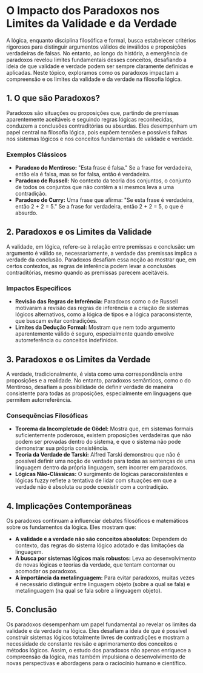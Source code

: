 # O Impacto dos Paradoxos nos Limites da Validade e da Verdade

A lógica, enquanto disciplina filosófica e formal, busca estabelecer critérios rigorosos para distinguir argumentos válidos de inválidos e proposições verdadeiras de falsas. No entanto, ao longo da história, a emergência de paradoxos revelou limites fundamentais desses conceitos, desafiando a ideia de que validade e verdade podem ser sempre claramente definidas e aplicadas. Neste tópico, exploramos como os paradoxos impactam a compreensão e os limites da validade e da verdade na filosofia lógica.

## 1. O que são Paradoxos?

Paradoxos são situações ou proposições que, partindo de premissas aparentemente aceitáveis e seguindo regras lógicas reconhecidas, conduzem a conclusões contraditórias ou absurdas. Eles desempenham um papel central na filosofia lógica, pois expõem tensões e possíveis falhas nos sistemas lógicos e nos conceitos fundamentais de validade e verdade.

### Exemplos Clássicos

- **Paradoxo do Mentiroso:** "Esta frase é falsa." Se a frase for verdadeira, então ela é falsa, mas se for falsa, então é verdadeira.
- **Paradoxo de Russell:** No contexto da teoria dos conjuntos, o conjunto de todos os conjuntos que não contêm a si mesmos leva a uma contradição.
- **Paradoxo de Curry:** Uma frase que afirma: "Se esta frase é verdadeira, então 2 + 2 = 5." Se a frase for verdadeira, então 2 + 2 = 5, o que é absurdo.

## 2. Paradoxos e os Limites da Validade

A validade, em lógica, refere-se à relação entre premissas e conclusão: um argumento é válido se, necessariamente, a verdade das premissas implica a verdade da conclusão. Paradoxos desafiam essa noção ao mostrar que, em certos contextos, as regras de inferência podem levar a conclusões contraditórias, mesmo quando as premissas parecem aceitáveis.

### Impactos Específicos

- **Revisão das Regras de Inferência:** Paradoxos como o de Russell motivaram a revisão das regras de inferência e a criação de sistemas lógicos alternativos, como a lógica de tipos e a lógica paraconsistente, que buscam evitar contradições.
- **Limites da Dedução Formal:** Mostram que nem todo argumento aparentemente válido é seguro, especialmente quando envolve autorreferência ou conceitos indefinidos.

## 3. Paradoxos e os Limites da Verdade

A verdade, tradicionalmente, é vista como uma correspondência entre proposições e a realidade. No entanto, paradoxos semânticos, como o do Mentiroso, desafiam a possibilidade de definir verdade de maneira consistente para todas as proposições, especialmente em linguagens que permitem autorreferência.

### Consequências Filosóficas

- **Teorema da Incompletude de Gödel:** Mostra que, em sistemas formais suficientemente poderosos, existem proposições verdadeiras que não podem ser provadas dentro do sistema, e que o sistema não pode demonstrar sua própria consistência.
- **Teoria da Verdade de Tarski:** Alfred Tarski demonstrou que não é possível definir uma noção de verdade para todas as sentenças de uma linguagem dentro da própria linguagem, sem incorrer em paradoxos.
- **Lógicas Não-Clássicas:** O surgimento de lógicas paraconsistentes e lógicas fuzzy reflete a tentativa de lidar com situações em que a verdade não é absoluta ou pode coexistir com a contradição.

## 4. Implicações Contemporâneas

Os paradoxos continuam a influenciar debates filosóficos e matemáticos sobre os fundamentos da lógica. Eles mostram que:

- **A validade e a verdade não são conceitos absolutos:** Dependem do contexto, das regras do sistema lógico adotado e das limitações da linguagem.
- **A busca por sistemas lógicos mais robustos:** Leva ao desenvolvimento de novas lógicas e teorias da verdade, que tentam contornar ou acomodar os paradoxos.
- **A importância da metalinguagem:** Para evitar paradoxos, muitas vezes é necessário distinguir entre linguagem objeto (sobre a qual se fala) e metalinguagem (na qual se fala sobre a linguagem objeto).

## 5. Conclusão

Os paradoxos desempenham um papel fundamental ao revelar os limites da validade e da verdade na lógica. Eles desafiam a ideia de que é possível construir sistemas lógicos totalmente livres de contradições e mostram a necessidade de constante revisão e aprimoramento dos conceitos e métodos lógicos. Assim, o estudo dos paradoxos não apenas enriquece a compreensão da lógica, mas também impulsiona o desenvolvimento de novas perspectivas e abordagens para o raciocínio humano e científico.